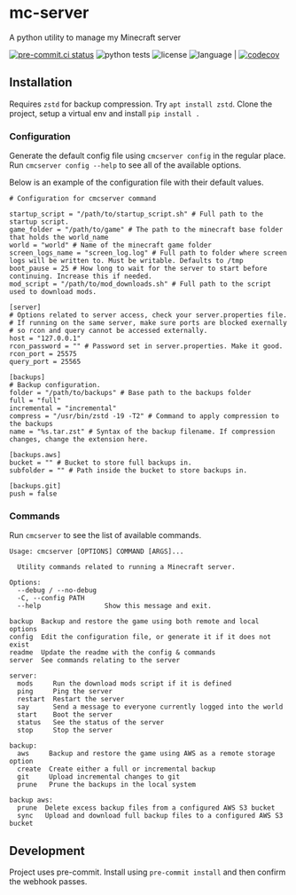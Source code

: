 # mc-server
A python utility to manage my Minecraft server

[![pre-commit.ci status](https://results.pre-commit.ci/badge/github/codyfinegan/mc-server/main.svg)](https://results.pre-commit.ci/latest/github/codyfinegan/mc-server/main) ![python tests](https://img.shields.io/github/actions/workflow/status/codyfinegan/mc-server/python-test.yml) ![license](https://img.shields.io/github/license/codyfinegan/mc-server) ![language](https://img.shields.io/github/languages/top/codyfinegan/mc-server) | [![codecov](https://codecov.io/gh/codyfinegan/mc-server/branch/main/graph/badge.svg?token=H0Q8D38QJP)](https://codecov.io/gh/codyfinegan/mc-server)

## Installation
Requires `zstd` for backup compression. Try `apt install zstd`.
Clone the project, setup a virtual env and install `pip install .`

### Configuration
Generate the default config file using `cmcserver config` in the regular place. Run `cmcserver config --help` to see all of the available options.

Below is an example of the configuration file with their default values.

[//]: # (config-start)
```
# Configuration for cmcserver command

startup_script = "/path/to/startup_script.sh" # Full path to the startup script.
game_folder = "/path/to/game" # The path to the minecraft base folder that holds the world_name
world = "world" # Name of the minecraft game folder
screen_logs_name = "screen_log.log" # Full path to folder where screen logs will be written to. Must be writable. Defaults to /tmp
boot_pause = 25 # How long to wait for the server to start before continuing. Increase this if needed.
mod_script = "/path/to/mod_downloads.sh" # Full path to the script used to download mods.

[server]
# Options related to server access, check your server.properties file.
# If running on the same server, make sure ports are blocked exernally
# so rcon and query cannot be accessed externally.
host = "127.0.0.1"
rcon_password = "" # Password set in server.properties. Make it good.
rcon_port = 25575
query_port = 25565

[backups]
# Backup configuration.
folder = "/path/to/backups" # Base path to the backups folder
full = "full"
incremental = "incremental"
compress = "/usr/bin/zstd -19 -T2" # Command to apply compression to the backups
name = "%s.tar.zst" # Syntax of the backup filename. If compression changes, change the extension here.

[backups.aws]
bucket = "" # Bucket to store full backups in.
subfolder = "" # Path inside the bucket to store backups in.

[backups.git]
push = false
```
[//]: # (config-end)

### Commands
Run `cmcserver` to see the list of available commands.

[//]: # (command-start)
```
Usage: cmcserver [OPTIONS] COMMAND [ARGS]...

  Utility commands related to running a Minecraft server.

Options:
  --debug / --no-debug
  -C, --config PATH
  --help                Show this message and exit.

backup  Backup and restore the game using both remote and local options
config  Edit the configuration file, or generate it if it does not exist
readme  Update the readme with the config & commands
server  See commands relating to the server

server:
  mods     Run the download mods script if it is defined
  ping     Ping the server
  restart  Restart the server
  say      Send a message to everyone currently logged into the world
  start    Boot the server
  status   See the status of the server
  stop     Stop the server

backup:
  aws     Backup and restore the game using AWS as a remote storage option
  create  Create either a full or incremental backup
  git     Upload incremental changes to git
  prune   Prune the backups in the local system

backup aws:
  prune  Delete excess backup files from a configured AWS S3 bucket
  sync   Upload and download full backup files to a configured AWS S3 bucket
```
[//]: # (command-end)

## Development
Project uses pre-commit. Install using `pre-commit install` and then confirm the webhook passes.
